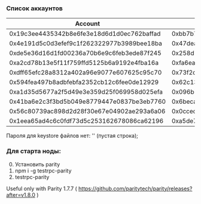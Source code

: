 ### Список аккаунтов
| Account | Private Key |
| ------ | ------ |
| 0x19c3ee4435342b8e6fe3e18d6d1d0ec762baffad | 0xbb7b719667412ea1e47412f910b6d4c1c09b6fb586c0a9d2cb51ae844b8779fc |
| 0x4e191d5c0d3efef9c1f262322977b3989bee18ba | 0x47dea899f09ca9f8da7efdca4aff5e434e05562ca30b3a66e78ee72c38dd9a4a |
| 0xde5e36d16d1fd00236a70b6e9c6feb3ede87f245 | 0x258d77969030b3fd95741a8c2f051d3b6a257f343dfd38f540293a2ef1a2b932 |
| 0xa2cd78b13e5f11f759ffd5125b6a9192e4fba16a | 0xfa6ea0f20039c2fb3cdfbccc9ccfa36ddaa8b620b3cbec8149cd0fe8f6869fd3 |
| 0xdff65efc28a8312a402a96e9077e607625c95c70 | 0x73f2dabb29e353338cc90e4b3be447560f41a36f24922016ec61db09868740fa |
| 0x594fea497b8adbfebfa2352cb12c6fee0de12929 | 0x62c1360a7e581388b67dbd5b5e02952de97c98435e5a6d22fd820683b2c841c0 |
| 0xa1d35d5677a2f5d49e3e359d25f069958d025efa | 0x096b7d771e57dd52eb6b87cd3bcb465e3aec2ab1be23bb02ef094f12ff656408 |
| 0x41ba6e2c3f3bd5b049e8779447e0837be3eb7760 | 0x6beca4cc6c7d06d95f5f86247d5ed054e295ac97b241861fe66d134d3d3d7a5f |
| 0x56c80739ac898d2d28f30e67e04902ae293a6a06 | 0x0ccedd490e0b0b4666c3bb03bfb5ac43b93de850262b30b150300e527439fded |
| 0x1eea65ad4c6c0fdf73d5c253162678086ca62196 | 0xa5de7c3875b7434c670b5f1c857c85130686b75fa1c5e27de14e4053f7545509 |

Пароля для keystore файлов нет: '' (пустая строка);

### Для старта ноды:
0. Установить parity
0. npm i -g testrpc-parity
0. testrpc-parity

Useful only with Parity 1.7.7 ( https://github.com/paritytech/parity/releases?after=v1.8.0 )
